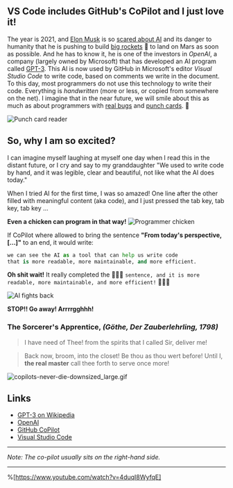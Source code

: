 ## VS Code includes GitHub's CoPilot  and I just love it!


The year is 2021, and  [Elon Musk](https://twitter.com/elonmusk)  is so  [scared about AI](https://www.youtube.com/watch?v=KdTTeR4TyMc) and its danger to humanity that he is pushing to build [big rockets](https://en.wikipedia.org/wiki/SpaceX_Starship) 🚀 to land on Mars as soon as possible. And he has to know it, he is one of the investors in *OpenAI*, a company (largely owned by Microsoft) that has developed an AI program called [GPT-3](https://en.wikipedia.org/wiki/GPT-3).
This AI is now used by GitHub in Microsoft's editor *Visual Studio Code* to write code, based on comments we write in the document.
To this day, most programmers do not use this technology to write their code. Everything is *handwritten* (more or less, or copied from somewhere on the net). I imagine that in the near future, we will smile about this as much as about programmers with [real bugs](https://blog.patracompany.com/the-history-of-the-computer-bug) and [punch cards](https://en.wikipedia.org/wiki/Punched_card). 🤣

![Punch card reader](https://media.giphy.com/media/l0HlMDr5SOKGpNu5a/source.gif)

## So, why I am so excited?

I can imagine myself laughing at myself one day when I read this in the distant future, or I cry and say to my granddaughter "We used to write code by hand, and it was legible, clear and beautiful, not like what the AI does today."

When I tried AI for the first time, I was so amazed! One line after the other filled with meaningful content (aka code), and I just pressed the tab key, tab key, tab key …

**Even a chicken can program in that way!**
![Programmer chicken](https://media.giphy.com/media/l3vR9IEU6nYAmZyoM/giphy.gif)

If CoPilot where allowed to bring the sentence **"From today's perspective, […]"** to an end, it would write:

```python
we can see the AI as a tool that can help us write code 
that is more readable, more maintainable, and more efficient. 
```

**Oh shit wait!** It really completed the 🤖🤖🤖 `sentence, and it is more readable, more maintainable, and more efficient!` 🤖🤖🤖

![AI fights back](https://media.giphy.com/media/WgIcdi8Wf2Ywq5dWOI/source.gif)

**STOP!! Go away! Arrrrgghhh!**

### The Sorcerer's Apprentice, *(Göthe, Der Zauberlehrling, 1798)*

> I have need of Thee!
> from the spirits that I called
> Sir, deliver me!

> Back now, broom,
> into the closet!
> Be thou as thou
> wert before!
> Until I, **the real master**
> call thee forth to serve once more!

![copilots-never-die-downsized_large.gif](https://cdn.hashnode.com/res/hashnode/image/upload/v1627506520743/4oQvELgaD.gif)


## Links

-  [GPT-3 on Wikipedia](https://en.wikipedia.org/wiki/GPT-3) 
-  [OpenAI](https://openai.com/) 
-  [GitHub CoPilot](https://copilot.github.com/) 
-   [Visual Studio Code](https://code.visualstudio.com/) 

---

*Note: The co-pilot usually sits on the right-hand side.*

---

%[https://www.youtube.com/watch?v=4duqI8WyfqE]